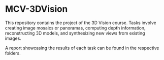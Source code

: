 # MCV-3DVision
This repository contains the project of the 3D Vision course. Tasks involve creating image mosaics or panoramas, computing depth information, reconstructing 3D models, and synthesizing new views from existing images.

A report showcasing the results of each task can be found in the respective folders.
